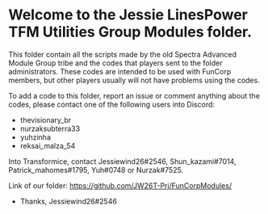 # Welcome to the Jessie LinesPower TFM Utilities Group Modules folder.

This folder contain all the scripts made by the old Spectra Advanced Module Group tribe and the codes that players sent to the folder administrators.
These codes are intended to be used with FunCorp members, but other players usually will not have problems using the codes.

To add a code to this folder, report an issue or comment anything about the codes, please contact one of the following users into Discord:
- thevisionary_br
- nurzaksubterra33
- yuhzinha
- reksai_malza_54

Into Transformice, contact Jessiewind26#2546, Shun_kazami#7014, Patrick_mahomes#1795, Yuh#0748 or Nurzak#7525.

Link of our folder:
https://github.com/JW26T-Prj/FunCorpModules/

- Thanks, Jessiewind26#2546
